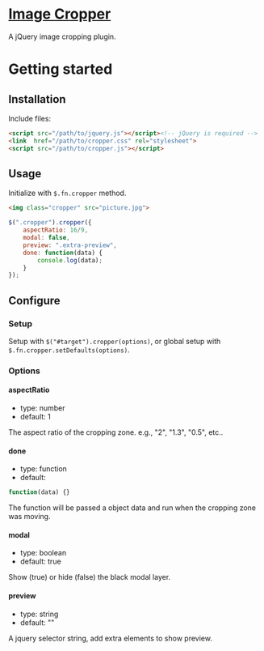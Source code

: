 # [Image Cropper](http://fengyuanchen.github.io/cropper)

A jQuery image cropping plugin.


# Getting started


## Installation

Include files:

```html
<script src="/path/to/jquery.js"></script><!-- jQuery is required -->
<link  href="/path/to/cropper.css" rel="stylesheet">
<script src="/path/to/cropper.js"></script>
```


## Usage

Initialize with `$.fn.cropper` method.

```html
<img class="cropper" src="picture.jpg">
```

```javascript
$(".cropper").cropper({
    aspectRatio: 16/9,
    modal: false,
    preview: ".extra-preview",
    done: function(data) {
        console.log(data);
    }
});
```


## Configure

### Setup

Setup with `$("#target").cropper(options)`, or global setup with `$.fn.cropper.setDefaults(options)`.

### Options

#### aspectRatio

* type: number
* default: 1

The aspect ratio of the cropping zone. e.g., "2", "1.3", "0.5", etc..

#### done

* type: function
* default:

```javascript
function(data) {}
```

The function will be passed a object data and run when the cropping zone was moving.

#### modal

* type: boolean
* default: true

Show (true) or hide (false) the black modal layer.

#### preview

* type: string
* default: ""

A jquery selector string, add extra elements to show preview.
